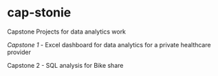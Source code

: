 # cap-stonie
Capstone Projects for data analytics work

*Capstone 1* - Excel dashboard for data analytics for a private healthcare provider

Capstone 2 - SQL analysis for Bike share
